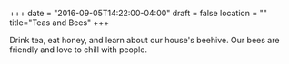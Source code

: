 +++
date = "2016-09-05T14:22:00-04:00"
draft = false
location = ""
title="Teas and Bees"
+++

Drink tea, eat honey, and learn about our house's beehive. Our bees are friendly and love to chill with people.
